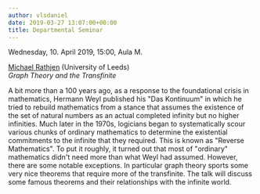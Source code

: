 ```yaml
---
author: vlsdaniel
date: 2019-03-27 13:07:00+00:00
title: Departmental Seminar
---
```


Wednesday, 10. April 2019, 15:00, Aula M.

[Michael Rathjen](https://www1.maths.leeds.ac.uk/~rathjen/) (University of Leeds)\
_Graph Theory and the Transfinite_

A bit more than a 100 years ago, as a response to the foundational crisis in
mathematics, Hermann Weyl published his "Das Kontinuum" in which he tried to
rebuild mathematics from a stance that assumes the existence of the set of
natural numbers as an actual completed infinity but no higher infinities. Much
later in the 1970s, logicians began to systematically scour various chunks of
ordinary mathematics to determine the existential commitments to the infinite
that they required. This is known as "Reverse Mathematics". To put it roughly,
it turned out that most of "ordinary" mathematics didn't need more than what
Weyl had assumed. However, there are some notable exceptions. In particular
graph theory sports some very nice theorems that require more of the
transfinite. The talk will discuss some famous theorems and their relationships
with the infinite world.
